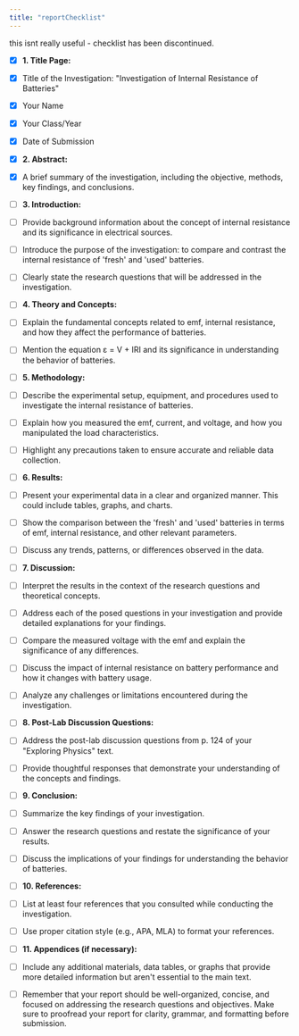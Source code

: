 ```yaml
---
title: "reportChecklist"
---
```


this isnt really useful - checklist has been discontinued.

- [x] **1. Title Page:**
- [x] Title of the Investigation: "Investigation of Internal Resistance of Batteries"
- [x] Your Name
- [x] Your Class/Year
- [x] Date of Submission

- [x] **2. Abstract:**
- [x] A brief summary of the investigation, including the objective, methods, key findings, and conclusions.

- [ ] **3. Introduction:**
- [ ] Provide background information about the concept of internal resistance and its significance in electrical sources.
- [ ] Introduce the purpose of the investigation: to compare and contrast the internal resistance of 'fresh' and 'used' batteries.
- [ ] Clearly state the research questions that will be addressed in the investigation.

- [ ] **4. Theory and Concepts:**
- [ ] Explain the fundamental concepts related to emf, internal resistance, and how they affect the performance of batteries.
- [ ] Mention the equation ε = V + IRI and its significance in understanding the behavior of batteries.

- [ ] **5. Methodology:**
- [ ] Describe the experimental setup, equipment, and procedures used to investigate the internal resistance of batteries.
- [ ] Explain how you measured the emf, current, and voltage, and how you manipulated the load characteristics.
- [ ] Highlight any precautions taken to ensure accurate and reliable data collection.

- [ ] **6. Results:**
- [ ] Present your experimental data in a clear and organized manner. This could include tables, graphs, and charts.
- [ ] Show the comparison between the 'fresh' and 'used' batteries in terms of emf, internal resistance, and other relevant parameters.
- [ ] Discuss any trends, patterns, or differences observed in the data.

- [ ] **7. Discussion:**
- [ ] Interpret the results in the context of the research questions and theoretical concepts.
- [ ] Address each of the posed questions in your investigation and provide detailed explanations for your findings.
- [ ] Compare the measured voltage with the emf and explain the significance of any differences.
- [ ] Discuss the impact of internal resistance on battery performance and how it changes with battery usage.
- [ ] Analyze any challenges or limitations encountered during the investigation.

- [ ] **8. Post-Lab Discussion Questions:**
- [ ] Address the post-lab discussion questions from p. 124 of your "Exploring Physics" text.
- [ ] Provide thoughtful responses that demonstrate your understanding of the concepts and findings.

- [ ] **9. Conclusion:**
- [ ] Summarize the key findings of your investigation.
- [ ] Answer the research questions and restate the significance of your results.
- [ ] Discuss the implications of your findings for understanding the behavior of batteries.

- [ ] **10. References:**
- [ ] List at least four references that you consulted while conducting the investigation.
- [ ] Use proper citation style (e.g., APA, MLA) to format your references.

- [ ] **11. Appendices (if necessary):**
- [ ] Include any additional materials, data tables, or graphs that provide more detailed information but aren't essential to the main text.
- [ ] Remember that your report should be well-organized, concise, and focused on addressing the research questions and objectives. Make sure to proofread your report for clarity, grammar, and formatting before submission.
